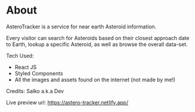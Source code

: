 # About

AsteroTracker is a service for near earth Asteroid information.

Every visitor can search for Asteroids based on their closest approach date to Earth, lookup a specific Asteroid, as well as browse the overall data-set.

Tech Used:

- React JS
- Styled Components
- All the images and assets found on the internet (not made by me!)

Credits: Salko a.k.a Dev

Live preview url: https://astero-tracker.netlify.app/

